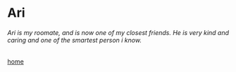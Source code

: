 # Ari

###### Ari is my roomate, and is now one of my closest friends. He is very kind and caring and one of the smartest person i know. 

[home](README.md)
